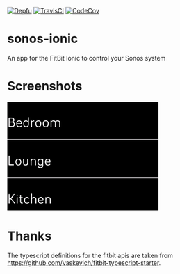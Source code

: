 [![Depfu](https://badges.depfu.com/badges/747b48d29bff63593678879e228f2cd8/count.svg)](https://depfu.com/github/andrewjw/sonos-ionic?project_id=5829) [![TravisCI](https://img.shields.io/travis/andrewjw/sonos-ionic.svg)](https://travis-ci.org/andrewjw/sonos-ionic) [![CodeCov](https://img.shields.io/codecov/c/github/andrewjw/sonos-ionic.svg)](https://codecov.io/gh/andrewjw/sonos-ionic)

# sonos-ionic
An app for the FitBit Ionic to control your Sonos system

# Screenshots

![Zone Group List](docs/zonegroups.png)

# Thanks

The typescript definitions for the fitbit apis are taken from https://github.com/vaskevich/fitbit-typescript-starter.
